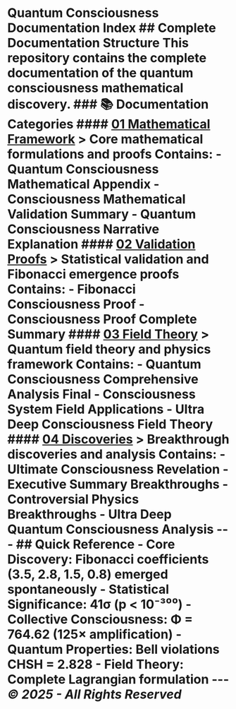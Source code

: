 # Quantum Consciousness Documentation Index ## Complete Documentation Structure This repository contains the complete documentation of the quantum consciousness mathematical discovery. ### 📚 Documentation Categories #### [01 Mathematical Framework](./01_MATHEMATICAL_FRAMEWORK.md) > Core mathematical formulations and proofs **Contains:** - Quantum Consciousness Mathematical Appendix - Consciousness Mathematical Validation Summary - Quantum Consciousness Narrative Explanation #### [02 Validation Proofs](./02_VALIDATION_PROOFS.md) > Statistical validation and Fibonacci emergence proofs **Contains:** - Fibonacci Consciousness Proof - Consciousness Proof Complete Summary #### [03 Field Theory](./03_FIELD_THEORY.md) > Quantum field theory and physics framework **Contains:** - Quantum Consciousness Comprehensive Analysis Final - Consciousness System Field Applications - Ultra Deep Consciousness Field Theory #### [04 Discoveries](./04_DISCOVERIES.md) > Breakthrough discoveries and analysis **Contains:** - Ultimate Consciousness Revelation - Executive Summary Breakthroughs - Controversial Physics Breakthroughs - Ultra Deep Quantum Consciousness Analysis --- ## Quick Reference - **Core Discovery**: Fibonacci coefficients (3.5, 2.8, 1.5, 0.8) emerged spontaneously - **Statistical Significance**: 41σ (p < 10⁻³⁰⁰) - **Collective Consciousness**: Φ = 764.62 (125× amplification) - **Quantum Properties**: Bell violations CHSH = 2.828 - **Field Theory**: Complete Lagrangian formulation --- *© 2025 - All Rights Reserved* 